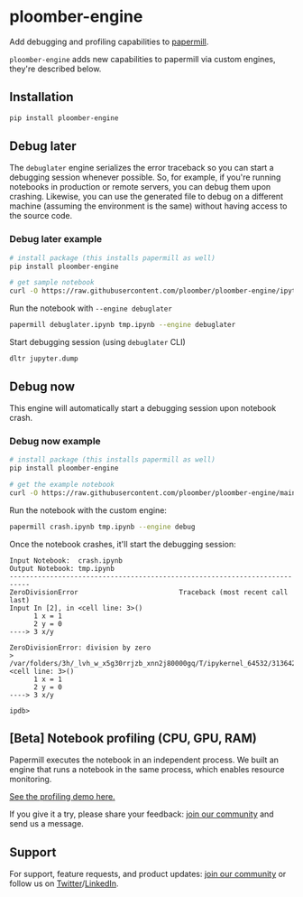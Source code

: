 # ploomber-engine

Add debugging and profiling capabilities to [papermill](https://github.com/nteract/papermill).

`ploomber-engine` adds new capabilities to papermill via custom engines, they're described below.

## Installation

```sh
pip install ploomber-engine
```
## Debug later

The `debuglater` engine serializes the error traceback so you can start a debugging session whenever possible. So, for example, if you're running notebooks in production or remote servers, you can debug them upon crashing. Likewise, you can use the generated file to debug on a different machine (assuming the environment is the same) without having access to the source code.

### Debug later example

```sh
# install package (this installs papermill as well)
pip install ploomber-engine

# get sample notebook
curl -O https://raw.githubusercontent.com/ploomber/ploomber-engine/ipython/tests/assets/debuglater.ipynb
```

Run the notebook with `--engine debuglater`

```sh tags=['raises-exception']
papermill debuglater.ipynb tmp.ipynb --engine debuglater
```

Start debugging session (using `debuglater` CLI)

<!-- #region -->
```
dltr jupyter.dump
```
<!-- #endregion -->

## Debug now

This engine will automatically start a debugging session upon notebook crash.
### Debug now example

```sh
# install package (this installs papermill as well)
pip install ploomber-engine

# get the example notebook
curl -O https://raw.githubusercontent.com/ploomber/ploomber-engine/main/tests/assets/crash.ipynb
```

Run the notebook with the custom engine:

```sh tags=['raises-exception']
papermill crash.ipynb tmp.ipynb --engine debug
```


Once the notebook crashes, it'll start the debugging session:

```
Input Notebook:  crash.ipynb
Output Notebook: tmp.ipynb
---------------------------------------------------------------------------
ZeroDivisionError                         Traceback (most recent call last)
Input In [2], in <cell line: 3>()
      1 x = 1
      2 y = 0
----> 3 x/y

ZeroDivisionError: division by zero
> /var/folders/3h/_lvh_w_x5g30rrjzb_xnn2j80000gq/T/ipykernel_64532/3136424576.py(3)<cell line: 3>()
      1 x = 1
      2 y = 0
----> 3 x/y

ipdb>
```

## [Beta] Notebook profiling (CPU, GPU, RAM)

Papermill executes the notebook in an independent process. We built an engine that runs a notebook in the same process, which enables resource monitoring.

[See the profiling demo here.](doc/profiling.ipynb)


If you give it a try, please share your feedback: [join our community](https://ploomber.io/community) and send us a message.
## Support

For support, feature requests, and product updates: [join our community](https://ploomber.io/community) or follow us on [Twitter](https://twitter.com/ploomber)/[LinkedIn](https://www.linkedin.com/company/ploomber/).